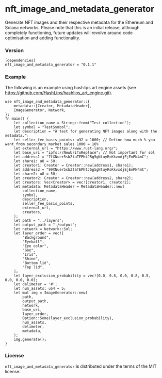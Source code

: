 # nft_image_and_metadata_generator

Generate NFT images and their respective metadata for the Ethereum and Solana networks. Please note that this is an initial release, although completely functioning, future updates will
revolve around code optimisation and adding functionality.

### Version

```
[dependencies]
nft_image_and_metadata_generator = "0.1.1"
```

### Example

The following is an example using hashlips art engine assets (see https://github.com/HashLips/hashlips_art_engine.git).

```
use nft_image_and_metadata_generator::{
    metadata::{Creator, MetadataHeader},
    ImageGenerator, Network,
};
fn main() {
    let collection_name = String::from("Test collection");
    let symbol = "TestSymbol";
    let description = "A test for generating NFT images along with the metadata.";
    let seller_fee_basis_points: u32 = 1000; // Define how much % you want from secondary market sales 1000 = 10%
    let external_url = "https://www.rust-lang.org/";
    let base_uri = "ipfs://NewUriToReplace"; // Not important for sol
    let address1 = "7fXNuer5sbZtaTEPhtJ5g5gNtuyRoKkvxdjEjEnPN4mC";
    let share1: u8 = 50;
    let creator1: Creator = Creator::new(address1, share1);
    let address2 = "99XNuer5sbZtaTEPhtJ5g5gNtuyRoKkvxdjEjEnPN4mC";
    let share2: u8 = 50;
    let creator2: Creator = Creator::new(address2, share2);
    let creators: Vec<Creator> = vec![creator1, creator2];
    let metadata: MetadataHeader = MetadataHeader::new(
        collection_name,
        symbol,
        description,
        seller_fee_basis_points,
        external_url,
        creators,
    );
    let path = "../layers";
    let output_path = "./output";
    let network = Network::Sol;
    let layer_order = vec![
        "Background",
        "Eyeball",
        "Eye color",
        "Goo",
        "Iris",
        "Shine",
        "Bottom lid",
        "Top lid",
    ];
    let layer_exclusion_probability = vec![0.0, 0.8, 0.0, 0.8, 0.5, 0.0, 0.0, 0.0];
    let delimeter = '#';
    let num_assets: u64 = 5;
    let mut img = ImageGenerator::new(
        path,
        output_path,
        network,
        base_uri,
        layer_order,
        Option::Some(layer_exclusion_probability),
        num_assets,
        delimeter,
        metadata,
    );
    img.generate();
}
```

### License

`nft_image_and_metadata_generator` is distributed under the terms of the MIT license.
